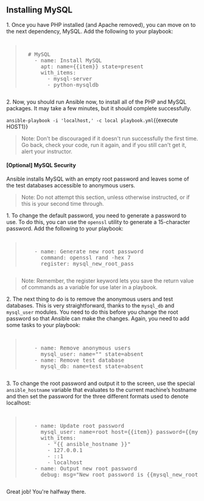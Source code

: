 
## Installing MySQL
1\. Once you have PHP installed (and Apache removed), you can move on to the next dependency, MySQL. Add the following to your playbook:

<pre class="file" data-filename="playbook.yml"><blockquote>
  # MySQL
    - name: Install MySQL
      apt: name={{item}} state=present
      with_items:
        - mysql-server
        - python-mysqldb
</blockquote></pre>

2\. Now, you should run Ansible now, to install all of the PHP and MySQL packages. It may take a few minutes, but it should complete successfully.

`ansible-playbook -i 'localhost,' -c local playbook.yml`{{execute HOST1}}

>Note: Don't be discouraged if it doesn't run successfully the first time. Go back, check your code, run it again, and if you still can't get it, alert your instructor.

#### [Optional] MySQL Security  
Ansible installs MySQL with an empty root password and leaves some of the test databases accessible to anonymous users.

>Note: Do not attempt this section, unless otherwise instructed, or if this is your second time through.

1\. To change the default password, you need to generate a password to use. To do this, you can use the `openssl` utility to generate a 15-character password. Add the following to your playbook:

<pre class="file" data-filename="playbook.yml"><blockquote>
    - name: Generate new root password
      command: openssl rand -hex 7
      register: mysql_new_root_pass
</blockquote></pre>


> Note: Remember, the register keyword lets you save the return value of commands as a variable for use later in a playbook.

2\. The next thing to do is to remove the anonymous users and test databases. This is very straightforward, thanks to the `mysql_db` and `mysql_user` modules. You need to do this before you change the root password so that Ansible can make the changes. Again, you need to add some tasks to your playbook:

<pre class="file" data-filename="playbook.yml"><blockquote>
    - name: Remove anonymous users
      mysql_user: name="" state=absent
    - name: Remove test database
      mysql_db: name=test state=absent
</blockquote></pre>


3\. To change the root password and output it to the screen, use the special `ansible_hostname` variable that evaluates to the current machine’s hostname and then set the password for the three different formats used to denote localhost:

<pre class="file" data-filename="playbook.yml"><blockquote>
    - name: Update root password
      mysql_user: name=root host={{item}} password={{mysql_new_root_pass.stdout}}
      with_items:
        - "{{ ansible_hostname }}"
        - 127.0.0.1
        - ::1
        - localhost
    - name: Output new root password
      debug: msg="New root password is {{mysql_new_root_pass.stdout}}"
</blockquote></pre>

Great job! You're halfway there.
